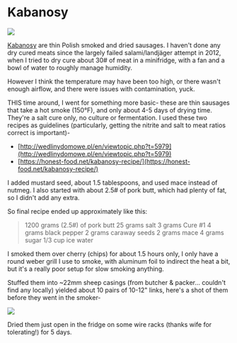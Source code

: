 # Kabanosy

[![](https://4.bp.blogspot.com/-gxjXG9m4Qyo/WXcyvORK88I/AAAAAAAAFoA/tFiHzfarqvwhYQWzbsH9uGSy6gOfkRBFQCK4BGAYYCw/s640/IMG_20170724_183129.jpg)](http://4.bp.blogspot.com/-gxjXG9m4Qyo/WXcyvORK88I/AAAAAAAAFoA/tFiHzfarqvwhYQWzbsH9uGSy6gOfkRBFQCK4BGAYYCw/s1600/IMG_20170724_183129.jpg)

[Kabanosy](https://en.wikipedia.org/wiki/Kabanos) are thin Polish smoked and
dried sausages. I haven't done any dry cured meats since the largely failed
salami/landjäger attempt in 2012, when I tried to dry cure about 30# of meat in
a minifridge, with a fan and a bowl of water to roughly manage humidity.

However I think the temperature may have been too high, or there wasn't enough
airflow, and there were issues with contamination, yuck.

THIS time around, I went for something more basic- these are thin sausages that
take a hot smoke (150°F), and only about 4-5 days of drying time. They're a salt
cure only, no culture or fermentation. I used these two recipes as guidelines
(particularly, getting the nitrite and salt to meat ratios correct is
important)-

- [http://wedlinydomowe.pl/en/viewtopic.php?t=5979](http://wedlinydomowe.pl/en/viewtopic.php?t=5979)
- [https://honest-food.net/kabanosy-recipe/](https://honest-food.net/kabanosy-recipe/)

I added mustard seed, about 1.5 tablespoons, and used mace instead of nutmeg. I
also started with about 2.5# of pork butt, which had plenty of fat, so I didn't
add any extra.

So final recipe ended up approximately like this:

> 1200 grams (2.5#) of pork butt 25 grams salt 3 grams Cure #1 4 grams black
> pepper 2 grams caraway seeds 2 grams mace 4 grams sugar 1/3 cup ice water

I smoked them over cherry (chips) for about 1.5 hours only, I only have a round
weber grill I use to smoke, with aluminum foil to indirect the heat a bit, but
it's a really poor setup for slow smoking anything.

Stuffed them into ~22mm sheep casings (from butcher & packer... couldn't find
any locally) yielded about 10 pairs of 10-12" links, here's a shot of them
before they went in the smoker-

[![](https://3.bp.blogspot.com/-gFu54BD981w/WXcyZFk599I/AAAAAAAAFn4/fJDay01VPeMfABZGJ1v2jm-WS6AiFMoRQCK4BGAYYCw/s320/IMG_20170718_200914.jpg)](http://3.bp.blogspot.com/-gFu54BD981w/WXcyZFk599I/AAAAAAAAFn4/fJDay01VPeMfABZGJ1v2jm-WS6AiFMoRQCK4BGAYYCw/s1600/IMG_20170718_200914.jpg)

Dried them just open in the fridge on some wire racks (thanks wife for
tolerating!) for 5 days.
